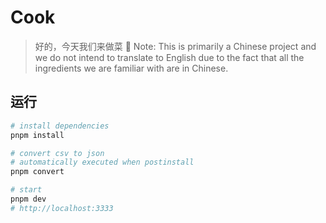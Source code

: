 # Cook

> 好的，今天我们来做菜 🥬
> Note: This is primarily a Chinese project and we do not intend to translate to English due to the fact that all the ingredients we are familiar with are in Chinese.

## 运行

```bash
# install dependencies
pnpm install

# convert csv to json
# automatically executed when postinstall
pnpm convert

# start
pnpm dev
# http://localhost:3333
```
